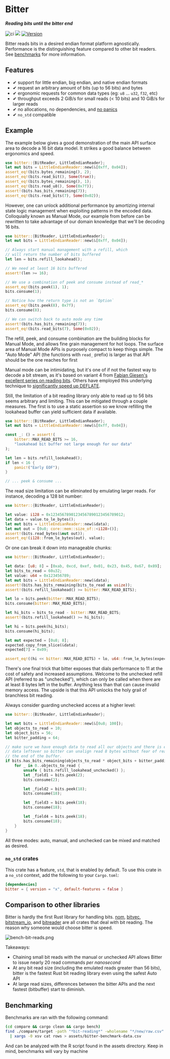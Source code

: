 # Bitter

***Reading bits until the bitter end***

![ci](https://github.com/nickbabcock/bitter/workflows/ci/badge.svg) [![](https://docs.rs/bitter/badge.svg)](https://docs.rs/bitter) [![Version](https://img.shields.io/crates/v/bitter.svg?style=flat-square)](https://crates.io/crates/bitter)

Bitter reads bits in a desired endian format platform agnostically. Performance is the distinguishing feature compared to other bit readers. See [benchmarks](https://github.com/nickbabcock/bitter#comparison-to-other-libraries) for more information.

## Features

 - ✔ support for little endian, big endian, and native endian formats
 - ✔ request an arbitrary amount of bits (up to 56 bits) and bytes
 - ✔ ergonomic requests for common data types (eg: `u8` ... `u32`, `f32`, etc)
 - ✔ throughput exceeds 2 GiB/s for small reads (< 10 bits) and 10 GiB/s for larger reads
 - ✔ no allocations, no dependencies, and [no panics](https://github.com/dtolnay/no-panic)
 - ✔ `no_std` compatible

## Example

The example below gives a good demonstration of the main API surface area to decode a 16 bit data model. It strikes a good balance between ergonomics and speed.

```rust
use bitter::{BitReader, LittleEndianReader};
let mut bits = LittleEndianReader::new(&[0xff, 0x04]);
assert_eq!(bits.bytes_remaining(), 2);
assert_eq!(bits.read_bit(), Some(true));
assert_eq!(bits.bytes_remaining(), 1);
assert_eq!(bits.read_u8(), Some(0x7f));
assert!(bits.has_bits_remaining(7));
assert_eq!(bits.read_bits(7), Some(0x02));
```

However, one can unlock additional performance by amortizing internal state logic management when exploiting patterns in the encoded data. Colloquially known as Manual Mode, our example from before can be rewritten to take advantage of our domain knowledge that we'll be decoding 16 bits.

```rust
use bitter::{BitReader, LittleEndianReader};
let mut bits = LittleEndianReader::new(&[0xff, 0x04]);

// Always start manual management with a refill, which
// will return the number of bits buffered
let len = bits.refill_lookahead();

// We need at least 16 bits buffered
assert!(len >= 16);

// We use a combination of peek and consume instead of read_*
assert_eq!(bits.peek(1), 1);
bits.consume(1);

// Notice how the return type is not an `Option`
assert_eq!(bits.peek(8), 0x7f);
bits.consume(8);

// We can switch back to auto mode any time
assert!(bits.has_bits_remaining(7));
assert_eq!(bits.read_bits(7), Some(0x02));
```

The refill, peek, and consume combination are the building blocks for Manual Mode, and allows fine grain management for hot loops. The surface area of Manual Mode APIs is purposely compact to keep things simple. The "Auto Mode" API (the functions with `read_` prefix) is larger as that API should be the one reaches for first

Manual mode can be intimidating, but it's one of if not the fastest way to decode a bit stream, as it's based on variant 4 from [Fabian Giesen's excellent series on reading bits](https://fgiesen.wordpress.com/2018/02/20/reading-bits-in-far-too-many-ways-part-2/). Others have employed this underlying technique to [significantly speed up DEFLATE](https://dougallj.wordpress.com/2022/08/20/faster-zlib-deflate-decompression-on-the-apple-m1-and-x86/).

Still, the limitation of a bit reading library only able to read up to 56 bits seems arbitrary and limiting. This can be mitigated through a couple measures. The first is to use a static assertion so we know refilling the lookahead buffer can yield sufficient data if available.

```rust
use bitter::{BitReader, LittleEndianReader};
let mut bits = LittleEndianReader::new(&[0xff, 0x04]);

const _: () = assert!(
    bitter::MAX_READ_BITS >= 16,
    "lookahead bit buffer not large enough for our data"
);

let len = bits.refill_lookahead();
if len < 16 {
    panic!("Early EOF");
}

// ... peek & consume ...
```

The read size limitation can be eliminated by emulating larger reads. For instance, decoding a 128 bit number:

```rust
use bitter::{BitReader, LittleEndianReader};

let value: i128 = 0x12345678901234567890123456789012;
let data = value.to_le_bytes();
let mut bits = LittleEndianReader::new(&data);
let mut out = [0u8; core::mem::size_of::<i128>()];
assert!(bits.read_bytes(&mut out));
assert_eq!(i128::from_le_bytes(out), value);
```

Or one can break it down into manageable chunks:

```rust
use bitter::{BitReader, LittleEndianReader};

let data: [u8; 8] = [0xab, 0xcd, 0xef, 0x01, 0x23, 0x45, 0x67, 0x89];
let bits_to_read = 60u32;
let value: u64 = 0x123456789;
let mut bits = LittleEndianReader::new(&data);
assert!(bits.has_bits_remaining(bits_to_read as usize));
assert!(bits.refill_lookahead() >= bitter::MAX_READ_BITS);

let lo = bits.peek(bitter::MAX_READ_BITS);
bits.consume(bitter::MAX_READ_BITS);

let hi_bits = bits_to_read - bitter::MAX_READ_BITS;
assert!(bits.refill_lookahead() >= hi_bits);

let hi = bits.peek(hi_bits);
bits.consume(hi_bits);

let mut expected = [0u8; 8];
expected.copy_from_slice(&data);
expected[7] = 0x09;

assert_eq!((hi << bitter::MAX_READ_BITS) + lo, u64::from_le_bytes(expected));
```

There's one final trick that bitter exposes that dials performance to 11 at the cost of safety and increased assumptions. Welcome to the unchecked refill API (referred to as "unchecked"), which can only be called when there are at least 8 bytes left in the buffer. Anything less than that can cause invalid memory access. The upside is that this API unlocks the holy grail of branchless bit reading.

Always consider guarding unchecked access at a higher level:

```rust
use bitter::{BitReader, LittleEndianReader};

let mut bits = LittleEndianReader::new(&[0u8; 100]);
let objects_to_read = 10;
let object_bits = 56;
let bitter_padding = 64;

// make sure we have enough data to read all our objects and there is enough
// data leftover so bitter can unalign read 8 bytes without fear of reading past
// the end of the buffer.
if bits.has_bits_remaining(objects_to_read * object_bits + bitter_padding) {
    for _ in 0..objects_to_read {
        unsafe { bits.refill_lookahead_unchecked() };
        let _field1 = bits.peek(2);
        bits.consume(2);

        let _field2 = bits.peek(18);
        bits.consume(18);

        let _field3 = bits.peek(18);
        bits.consume(18);

        let _field4 = bits.peek(18);
        bits.consume(18);
    }
}
```

All three modes: auto, manual, and unchecked can be mixed and matched as desired.

### `no_std` crates

This crate has a feature, `std`, that is enabled by default. To use this crate
in a `no_std` context, add the following to your `Cargo.toml`:

```toml
[dependencies]
bitter = { version = "x", default-features = false }
```

## Comparison to other libraries

Bitter is hardly the first Rust library for handling bits.
[nom](https://crates.io/crates/nom),
[bitvec](https://github.com/bitvecto-rs/bitvec),
[bitstream_io](https://crates.io/crates/bitstream-io), and
[bitreader](https://crates.io/crates/bitreader) are all crates that deal with bit reading.
The reason why someone would choose bitter is speed.

![bench-bit-reads.png](assets/bench-bit-reads.png)

Takeaways:

* Chaining small bit reads with the manual or unchecked API allows Bitter to issue nearly 20 read commands _per nanosecond_
* At any bit read size (including the emulated reads greater than 56 bits), bitter is the fastest Rust bit reading library even using the safest Auto API
* At large read sizes, differences between the bitter APIs and the next fastest (bitbuffer) start to diminish.

## Benchmarking

Benchmarks are ran with the following command:

```bash
(cd compare && cargo clean && cargo bench)
find ./compare/target -path "*bit-reading*" -wholename "*/new/raw.csv" -print0 \
  | xargs -0 xsv cat rows > assets/bitter-benchmark-data.csv
```

And can be analyzed with the R script found in the assets directory. Keep in mind, benchmarks will vary by machine

